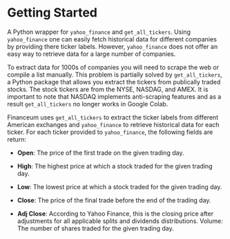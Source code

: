 # Getting Started

A Python wrapper for `yahoo_finance` and `get_all_tickers`. Using 
`yahoo_finance` one can easily fetch historical data for different companies 
by providing there ticker labels. However, `yahoo_finance` does not offer an
easy way to retrieve data for a large number of companies. 

To extract data for 1000s of companies you will need to scrape the web or 
compile a list manually. This problem is partially solved by `get_all_tickers`,
a Python package that allows you extract the tickers from publically
traded stocks. The stock tickers are from the NYSE, NASDAG, and AMEX. It is
important to note that NASDAQ implements anti-scraping features and as a result
`get_all_tickers` no longer works in Google Colab.

Financeum uses `get_all_tickers` to extract the ticker labels from different 
American exchanges and `yahoo_finance` to retrieve historical data for each
ticker. For each ticker provided to `yahoo_finance`, the following fields
are return:


* **Open**: The price of the first trade on the given trading day.

* **High**: The highest price at which a stock traded for the given 
  trading day.

* **Low**: The lowest price at which a stock traded for the given 
trading day.

* **Close**: The price of the final trade before the end of the 
 trading day.

* **Adj Close**: According to Yahoo Finance, this is the closing price
  after adjustments for all applicable splits and dividends
  distributions. Volume: The number of shares traded for the given
  trading day.
